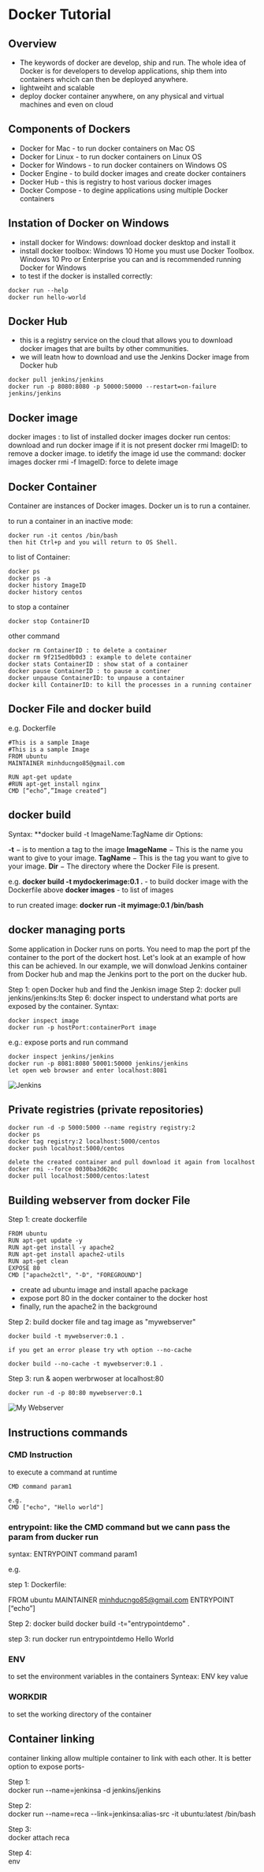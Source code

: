 # Docker Tutorial

## Overview
 - The keywords of docker are develop, ship and run. The whole idea of Docker is for developers to develop applications, ship them into containers whcich can then be deployed anywhere.
 - lightweiht and scalable
 - deploy docker container anywhere, on any physical and virtual machines and even on cloud
 
 ## Components of Dockers
 - Docker for Mac - to run docker containers on Mac OS
 - Docker for Linux - to run docker containers on Linux OS
 - Docker for Windows - to run docker containers on Windows OS
 - Docker Engine - to build docker images and create docker containers
 - Docker Hub - this is registry to host various docker images
 - Docker Compose - to degine applications using multiple Docker containers
 
 ## Instation of Docker on Windows
 
 - install docker for Windows: download docker desktop and install it
 - install docker toolbox: Windows 10 Home you must use Docker Toolbox. Windows 10 Pro or Enterprise you can and is recommended running Docker for Windows
 - to test if the docker is installed correctly:
 ```
 docker run --help
 docker run hello-world
 ```
 
 ## Docker Hub
 - this is a registry service on the cloud that allows you to download docker images that are builts by other communities. 
 - we will leatn how to download and use the Jenkins Docker image from Docker hub
 
 ```
 docker pull jenkins/jenkins
 docker run -p 8080:8080 -p 50000:50000 --restart=on-failure jenkins/jenkins
 ```
 
 ## Docker image
 docker images : to list of installed docker images
 docker run centos: download and run docker image if it is not present
 docker rmi ImageID: to remove a docker image. to idetify the image id use the command: docker images
 docker rmi -f ImageID: force to delete image
 
 ## Docker Container
 
Container are instances of Docker images.
Docker un is to run a container.

to run a container in an inactive mode:
```
docker run -it centos /bin/bash
then hit Ctrl+p and you will return to OS Shell.
```

to list of Container:
```
docker ps
docker ps -a
docker history ImageID 
docker history centos
```

to stop a container
```
docker stop ContainerID
```

other command
```
docker rm ContainerID : to delete a container
docker rm 9f215ed0b0d3 : example to delete container
docker stats ContainerID : show stat of a container
docker pause ContainerID : to pause a continer
docker unpause ContainerID: to unpause a container
docker kill ContainerID: to kill the processes in a running container
```

## Docker File and docker build

e.g. Dockerfile
```
#This is a sample Image 
#This is a sample Image 
FROM ubuntu 
MAINTAINER minhducngo85@gmail.com 

RUN apt-get update
#RUN apt-get install nginx
CMD [“echo”,”Image created”] 
```

## docker build
Syntax: **docker build  -t ImageName:TagName dir
Options:

**-t** − is to mention a tag to the image
**ImageName** − This is the name you want to give to your image.
**TagName** − This is the tag you want to give to your image.
**Dir** − The directory where the Docker File is present.


e.g. 
**docker build -t mydockerimage:0.1 .** - to build docker image with the Dockerfile above
**docker images** -  to list of images

to run created image:
**docker run -it myimage:0.1 /bin/bash**

## docker managing ports
Some application in Docker runs on ports. You need to map the port pf the container to the port of the dockert host.
Let's look at an example of how this can be achieved.
In our example, we will donwload Jenkins container from Docker hub and map the Jenkins port to the port on the ducker hub.

Step 1: open Docker hub and find the Jenkisn image
Step 2: docker pull jenkins/jenkins:lts
Step 6: docker inspect to understand what ports are exposed by the container.
Syntax:
```
docker inspect image
docker run -p hostPort:containerPort image
```

e.g.:  expose ports and run command
``` 
docker inspect jenkins/jenkins
docker run -p 8081:8080 50001:50000 jenkins/jenkins
let open web browser and enter localhost:8081
```
![Jenkins](jenkins.png)

## Private registries (private repositories)

``` 
docker run -d -p 5000:5000 --name registry registry:2
docker ps
docker tag registry:2 localhost:5000/centos
docker push localhost:5000/centos

delete the created container and pull download it again from localhost
docker rmi --force 0030ba3d620c
docker pull localhost:5000/centos:latest
``` 


## Building webserver from docker File

Step 1: create dockerfile
``` 
FROM ubuntu
RUN apt-get update -y
RUN apt-get install -y apache2
RUN apt-get install apache2-utils
RUN apt-get clean
EXPOSE 80
CMD ["apache2ctl", "-D", "FOREGROUND"]
``` 
- create ad ubuntu image and install apache package
- expose port 80 in the docker container to the docker host
- finally, run the apache2 in the background

Step 2: build docker file and tag image as "mywebserver"
``` 
docker build -t mywebserver:0.1 .

if you get an error please try wth option --no-cache

docker build --no-cache -t mywebserver:0.1 .
```

Step 3: run & aopen werbrwoser at localhost:80
```
docker run -d -p 80:80 mywebserver:0.1
```
![My Webserver](mywebserver.png)

## Instructions commands

### CMD Instruction
to execute a command at runtime
```
CMD command param1 

e.g.
CMD ["echo", "Hello world"]
```

### entrypoint: like the CMD command but we cann pass the param from ducker run
syntax:
ENTRYPOINT command param1 

e.g.

step 1: Dockerfile:

FROM ubuntu 
MAINTAINER minhducngo85@gmail.com 
ENTRYPOINT [“echo”]

Step 2: docker build
docker build -t="entrypointdemo" .

step 3: run
docker run entrypointdemo Hello World

### ENV
to set the environment variables in the containers
Synteax: ENV key value

### WORKDIR
to set the working directory of the container

## Container linking
container linking allow multiple container to link with each other. It is better option to expose ports-

Step 1:<br/>
docker run --name=jenkinsa -d jenkins/jenkins

Step 2:<br/>
docker run --name=reca --link=jenkinsa:alias-src -it ubuntu:latest /bin/bash

Step 3:<br/>
docker attach reca

Step 4:<br/>
env
